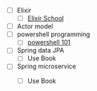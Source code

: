 
- [ ] Elixir 
	- [ ] [Elixir School](https://elixirschool.com/en/lessons/basics/enum)
- [ ] Actor model
- [ ] powershell programming
	- [ ] [powershell 101](https://learn.microsoft.com/en-us/powershell/scripting/learn/ps101/00-introduction?view=powershell-7.3)
- [ ] Spring data JPA
	- [ ] Use Book
- [ ] Spring microservice
	- [ ] Use Book

